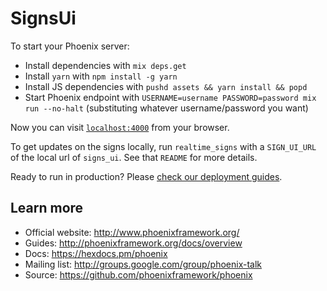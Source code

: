 # SignsUi

To start your Phoenix server:

  * Install dependencies with `mix deps.get`
  * Install `yarn` with `npm install -g yarn`
  * Install JS dependencies with `pushd assets && yarn install && popd`
  * Start Phoenix endpoint with `USERNAME=username PASSWORD=password mix run --no-halt` (substituting whatever username/password you want)

Now you can visit [`localhost:4000`](http://localhost:4000) from your browser.

To get updates on the signs locally, run `realtime_signs` with a `SIGN_UI_URL` of the local url of `signs_ui`.
See that `README` for more details.

Ready to run in production? Please [check our deployment guides](http://www.phoenixframework.org/docs/deployment).

## Learn more

  * Official website: http://www.phoenixframework.org/
  * Guides: http://phoenixframework.org/docs/overview
  * Docs: https://hexdocs.pm/phoenix
  * Mailing list: http://groups.google.com/group/phoenix-talk
  * Source: https://github.com/phoenixframework/phoenix
